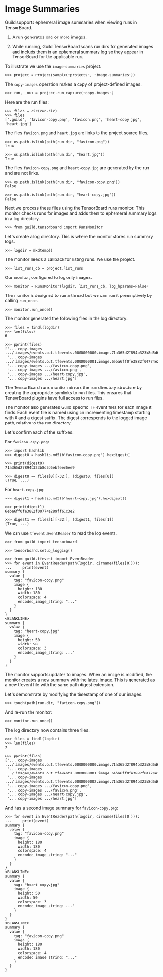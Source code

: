 # Image Summaries

Guild supports ephemeral image summaries when viewing runs in
TensorBoard.

1. A run generates one or more images.

2. While running, Guild TensorBoard scans run dirs for generated images
   and includs them in an ephemeral summary log so they appear in
   TensorBoard for the applicable run.

To illustrate we use the `image-summaries` project.

    >>> project = Project(sample("projects", "image-summaries"))

The `copy-images` operation makes a copy of project-defined images.

    >>> run, _out = project.run_capture("copy-images")

Here are the run files:

    >>> files = dir(run.dir)
    >>> files
    ['.guild', 'favicon-copy.png', 'favicon.png', 'heart-copy.jpg', 'heart.jpg']

The files `favicon.png` and `heart.jpg` are links to the project source
files.

    >>> os.path.islink(path(run.dir, "favicon.png"))
    True

    >>> os.path.islink(path(run.dir, "heart.jpg"))
    True

The files `favicon-copy.png` and `heart-copy.jpg` are generated by the
run and are not links.

    >>> os.path.islink(path(run.dir, "favicon-copy.png"))
    False

    >>> os.path.islink(path(run.dir, "heart-copy.jpg"))
    False

Next we process these files using the TensorBoard runs monitor. This
monitor checks runs for images and adds them to ephemeral summary logs
in a log directory.

    >>> from guild.tensorboard import RunsMonitor

Let's create a log directory. This is where the monitor stores run
summary logs.

    >>> logdir = mkdtemp()

The monitor needs a callback for listing runs. We use the project.

    >>> list_runs_cb = project.list_runs

Our monitor, configured to log only images:

    >>> monitor = RunsMonitor(logdir, list_runs_cb, log_hparams=False)

The monitor is designed to run a thread but we can run it preemptively
by calling `run_once`.

    >>> monitor.run_once()

The monitor generated the following files in the log directory:

    >>> files = findl(logdir)
    >>> len(files)
    6

    >>> pprint(files)
    ['... copy-images .../.images/events.out.tfevents.0000000000.image.71a365d27894b323b8d5d6ebfeed6ee9',
     '... copy-images .../.images/events.out.tfevents.0000000001.image.6eba6ff0fe3882f00774e289ff61c3e2',
     '... copy-images .../favicon-copy.png',
     '... copy-images .../favicon.png',
     '... copy-images .../heart-copy.jpg',
     '... copy-images .../heart.jpg']

The TensorBoard runs monitor mirrors the run directory structure by
creating the appropriate symlinks to run files. This ensures that
TensorBoard plugins have full access to run files.

The monitor also generates Guild specific TF event files for each
image it finds. Each event file is named using an incrementing
timestamp starting with 0 and a digest suffix. The digest corresponds
to the logged image path, relative to the run directory.

Let's confirm each of the suffixes.

For `favicon-copy.png`:

    >>> import hashlib
    >>> digest0 = hashlib.md5(b"favicon-copy.png").hexdigest()

    >>> print(digest0)
    71a365d27894b323b8d5d6ebfeed6ee9

    >>> digest0 == files[0][-32:], (digest0, files[0])
    (True, ...)

For `heart-copy.jpg`:

    >>> digest1 = hashlib.md5(b"heart-copy.jpg").hexdigest()

    >>> print(digest1)
    6eba6ff0fe3882f00774e289ff61c3e2

    >>> digest1 == files[1][-32:], (digest1, files[1])
    (True, ...)

We can use `tfevent.EventReader` to read the log events.

    >>> from guild import tensorboard

    >>> tensorboard.setup_logging()

    >>> from guild.tfevent import EventReader
    >>> for event in EventReader(path(logdir, dirname(files[0]))):
    ...     print(event)
    summary {
      value {
        tag: "favicon-copy.png"
        image {
          height: 180
          width: 180
          colorspace: 4
          encoded_image_string: "..."
        }
      }
    }
    <BLANKLINE>
    summary {
      value {
        tag: "heart-copy.jpg"
        image {
          height: 50
          width: 50
          colorspace: 3
          encoded_image_string: ..."
        }
      }
    }

The monitor supports updates to images. When an image is modified, the
monitor creates a new summary with the latest image. This is generated
as a new tfevent file with the same path digest extension.

Let's demonstrate by modifying the timestamp of one of our images.

    >>> touch(path(run.dir, "favicon-copy.png"))

And re-run the monitor:

    >>> monitor.run_once()

The log directory now contains three files.

    >>> files = findl(logdir)
    >>> len(files)
    7

    >>> pprint(files)
    ['... copy-images .../.images/events.out.tfevents.0000000000.image.71a365d27894b323b8d5d6ebfeed6ee9',
     '... copy-images .../.images/events.out.tfevents.0000000001.image.6eba6ff0fe3882f00774e289ff61c3e2',
     '... copy-images .../.images/events.out.tfevents.0000000002.image.71a365d27894b323b8d5d6ebfeed6ee9',
     '... copy-images .../favicon-copy.png',
     '... copy-images .../favicon.png',
     '... copy-images .../heart-copy.jpg',
     '... copy-images .../heart.jpg']

And has a second image summary for `favicon-copy.png`:

    >>> for event in EventReader(path(logdir, dirname(files[0]))):
    ...     print(event)
    summary {
      value {
        tag: "favicon-copy.png"
        image {
          height: 180
          width: 180
          colorspace: 4
          encoded_image_string: "..."
        }
      }
    }
    <BLANKLINE>
    summary {
      value {
        tag: "heart-copy.jpg"
        image {
          height: 50
          width: 50
          colorspace: 3
          encoded_image_string: ..."
        }
      }
    }
    <BLANKLINE>
    summary {
      value {
        tag: "favicon-copy.png"
        image {
          height: 180
          width: 180
          colorspace: 4
          encoded_image_string: "..."
        }
      }
    }
